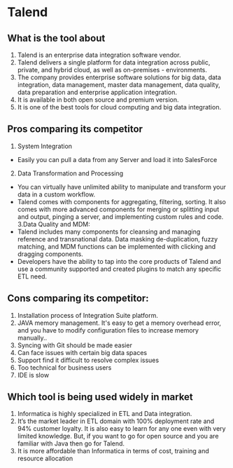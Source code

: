 # Talend

## What is the tool about

1. Talend is an enterprise data integration software vendor.
2. Talend delivers a single platform for data integration across public, private, and hybrid cloud, as well as on-premises - environments.
3. The company provides enterprise software solutions for big data, data integration, data management, master data management, data quality, data preparation and enterprise application integration.
4. It is available in both open source and premium version.
5. It is one of the best tools for cloud computing and big data integration.


## Pros comparing its competitor
1. System Integration
- Easily you can  pull a data from any Server and load it into SalesForce
2. Data Transformation and Processing
- You can  virtually have  unlimited ability to manipulate and transform your data in a custom workflow.
- Talend comes with components for aggregating, filtering, sorting. It also comes with more advanced components for merging or splitting input and output, pinging a server, and implementing custom rules and code.
3.Data Quality and MDM:
- Talend includes many components for cleansing and managing reference and transnational data. Data masking de-duplication, fuzzy matching, and MDM functions can be implemented with clicking and dragging components.
- Developers have the ability to tap into the core products of Talend and use a community supported and created plugins to match any specific ETL need.



## Cons comparing its competitor:

1. Installation process of Integration Suite platform.
2. JAVA memory management. It's easy to get a memory overhead error, and you have to modify configuration files to increase memory manually..
3. Syncing with Git should be made easier
4. Can face issues with certain big data spaces
5. Support find it difficult to resolve complex issues
6. Too technical for business users
7. IDE is slow


## Which tool is being used widely in market

1. Informatica is highly specialized in ETL and Data integration.
2. It’s the market leader in ETL domain with 100% deployment rate and 94% customer loyalty. It is also easy to learn for any one even with very limited knowledge. But, if you want to go for open source and you are familiar with Java then go for Talend.
3. It is more affordable than Informatica in terms of cost, training and resource allocation

